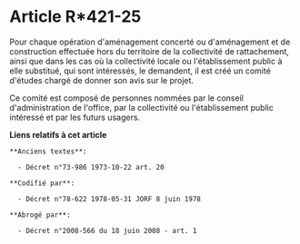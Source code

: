 # Article R*421-25

Pour chaque opération d'aménagement concerté ou d'aménagement et de construction effectuée hors du territoire de la
collectivité de rattachement, ainsi que dans les cas où la collectivité locale ou l'établissement public à elle substitué,
qui sont intéressés, le demandent, il est créé un comité d'études chargé de donner son avis sur le projet.

Ce comité est composé de personnes nommées par le conseil d'administration de l'office, par la collectivité ou
l'établissement public intéressé et par les futurs usagers.

**Liens relatifs à cet article**

	**Anciens textes**:

	  - Décret n°73-986 1973-10-22 art. 20

	**Codifié par**:

	  - Décret n°78-622 1978-05-31 JORF 8 juin 1978

	**Abrogé par**:

	  - Décret n°2008-566 du 18 juin 2008 - art. 1
